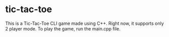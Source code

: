 # tic-tac-toe
This is a Tic-Tac-Toe CLI game made using C++. Right now, it supports only 2 player mode.
To play the game, run the main.cpp file.
